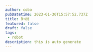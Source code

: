 ```yaml
---
author: cobo
pubDatetime: 2023-01-30T15:57:52.737Z
title: B+树
featured: false
draft: false
tags:
 - robot
description: this is auto generate
---
```

